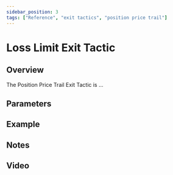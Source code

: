 ```yaml
---
sidebar_position: 3
tags: ["Reference", "exit tactics", "position price trail"]
---
```

# Loss Limit Exit Tactic

## Overview

The Position Price Trail Exit Tactic is ...

## Parameters

## Example

## Notes

## Video



